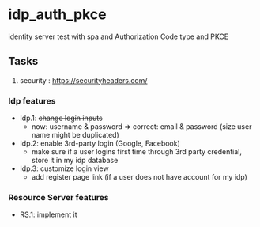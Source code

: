 # idp_auth_pkce
identity server test with spa and Authorization Code type and PKCE

## Tasks
  1. security : https://securityheaders.com/

### Idp features
  * Idp.1: ~~change login inputs~~<br>
    - now: username & password => correct: email & password (size user name might be duplicated)<br>
  * Idp.2: enable 3rd-party login (Google, Facebook)<br>
    - make sure if a user logins first time through 3rd party credential, store it in my idp database<br> 
  * Idp.3: customize login view<br>
    - add register page link (if a user does not have account for my idp)<br>
### Resource Server features
  * RS.1: implement it
